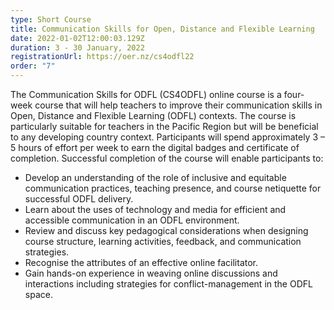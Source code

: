 ```yaml
---
type: Short Course
title: Communication Skills for Open, Distance and Flexible Learning
date: 2022-01-02T12:00:03.129Z
duration: 3 - 30 January, 2022
registrationUrl: https://oer.nz/cs4odfl22
order: "7"
---
```

The Communication Skills for ODFL (CS4ODFL) online course is a four-week course that will help teachers to improve their communication skills in Open, Distance and Flexible Learning (ODFL) contexts. The course is particularly suitable for teachers in the Pacific Region but will be beneficial to any developing country context. Participants will spend approximately 3 – 5 hours of effort per week to earn the digital badges and certificate of completion. Successful completion of the course will enable participants to:

* Develop an understanding of the role of inclusive and equitable communication practices, teaching presence, and course netiquette for successful ODFL delivery.
* Learn about the uses of technology and media for efficient and accessible communication in an ODFL environment.
* Review and discuss key pedagogical considerations when designing course structure, learning activities, feedback, and communication strategies.
* Recognise the attributes of an effective online facilitator.
* Gain hands-on experience in weaving online discussions and interactions including strategies for conflict-management in the ODFL space.